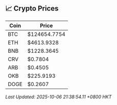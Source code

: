 ## 📈 Crypto Prices

| Coin | Price |
| ---- | ----- |
| BTC | $124654.7754 |
| ETH | $4613.9328 |
| BNB | $1228.3645 |
| CRV | $0.7804 |
| ARB | $0.4505 |
| OKB | $225.9193 |
| DOGE | $0.2607 |

_Last Updated: 2025-10-06 21:38:54.11 +0800 HKT_